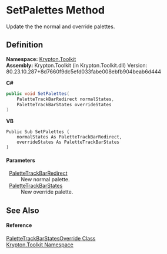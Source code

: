 # SetPalettes Method


Update the the normal and override palettes.



## Definition
**Namespace:** <a href="79d2eac2-21f4-54ff-7552-b20c33c30600.md">Krypton.Toolkit</a>  
**Assembly:** Krypton.Toolkit (in Krypton.Toolkit.dll) Version: 80.23.10.287+8d7660f9dc5efd033fabe008ebfb904beab6d444

**C#**
``` C#
public void SetPalettes(
	PaletteTrackBarRedirect normalStates,
	PaletteTrackBarStates overrideStates
)
```
**VB**
``` VB
Public Sub SetPalettes ( 
	normalStates As PaletteTrackBarRedirect,
	overrideStates As PaletteTrackBarStates
)
```



#### Parameters
<dl><dt>  <a href="41f63048-5e6d-59cb-0207-301855fc1871.md">PaletteTrackBarRedirect</a></dt><dd>New normal palette.</dd><dt>  <a href="7b1d1214-7925-7dbd-c457-d9e593b3dccc.md">PaletteTrackBarStates</a></dt><dd>New override palette.</dd></dl>

## See Also


#### Reference
<a href="ed0f0da2-127e-fa49-3925-25a19bb935cd.md">PaletteTrackBarStatesOverride Class</a>  
<a href="79d2eac2-21f4-54ff-7552-b20c33c30600.md">Krypton.Toolkit Namespace</a>  
